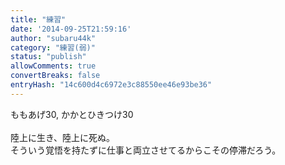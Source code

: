 ```yaml
---
title: "練習"
date: '2014-09-25T21:59:16'
author: "subaru44k"
category: "練習(弱)"
status: "publish"
allowComments: true
convertBreaks: false
entryHash: "14c600d4c6972e3c88550ee46e93be36"
---
```

ももあげ30, かかとひきつけ30<br>
<br>
陸上に生き、陸上に死ぬ。<br>
そういう覚悟を持たずに仕事と両立させてるからこその停滞だろう。

